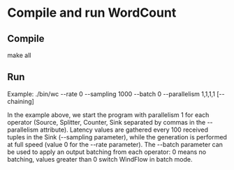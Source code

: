 # Compile and run WordCount

## Compile
make all

## Run
Example: ./bin/wc --rate 0 --sampling 1000 --batch 0 --parallelism 1,1,1,1 [--chaining]

In the example above, we start the program with parallelism 1 for each operator (Source, Splitter, Counter, Sink separated by commas in the --parallelism attribute). Latency values are gathered every 100 received tuples in the Sink (--sampling parameter), while the generation is performed at full speed (value 0 for the --rate parameter). The --batch parameter can be used to apply an output batching from each operator: 0 means no batching, values greater than 0 switch WindFlow in batch mode.
